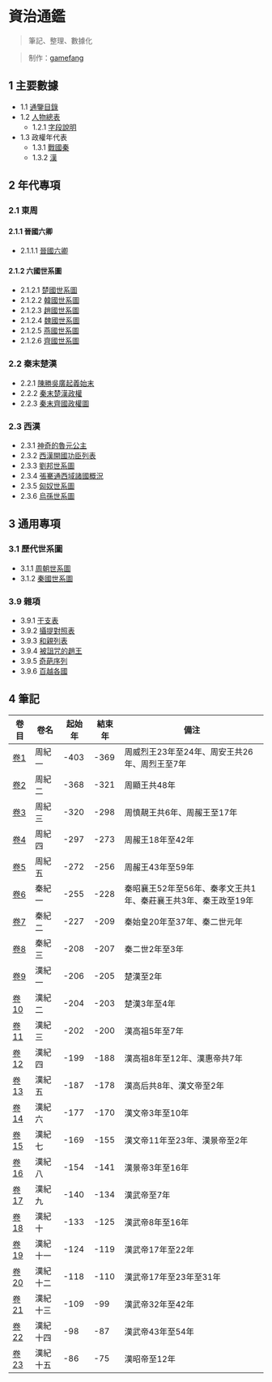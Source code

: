 # 資治通鑑

>筆記、整理、數據化

> 制作：[gamefang](https://gamefang.github.io/)

## 1 主要數據
- 1.1 [通鑒目錄](主要數據/通鑒目錄.html)
- 1.2 [人物總表](主要數據/人物總表.html)
    - 1.2.1 [字段說明](主要數據/字段說明.html)
- 1.3 政權年代表
    - 1.3.1 [戰國秦](主要數據/政權年代表/戰國秦.html)
    - 1.3.2 [漢](主要數據/政權年代表/漢.html)

## 2 年代專項
### 2.1 東周
#### 2.1.1 晉國六卿
- 2.1.1.1 [晉國六卿](年代專項/東周/晉國六卿/晉國六卿.html)

#### 2.1.2 六國世系圖
- 2.1.2.1 [楚國世系圖](年代專項/東周/六國世系圖/楚國世系圖.html)
- 2.1.2.2 [韓國世系圖](年代專項/東周/六國世系圖/韓國世系圖.html)
- 2.1.2.3 [趙國世系圖](年代專項/東周/六國世系圖/趙國世系圖.html)
- 2.1.2.4 [魏國世系圖](年代專項/東周/六國世系圖/魏國世系圖.html)
- 2.1.2.5 [燕國世系圖](年代專項/東周/六國世系圖/燕國世系圖.html)
- 2.1.2.6 [齊國世系圖](年代專項/東周/六國世系圖/齊國世系圖.html)

### 2.2 秦末楚漢
- 2.2.1 [陳勝吳廣起義始末](https://www.ageeye.cn/map/66656/)
- 2.2.2 [秦末楚漢政權](年代專項/秦末楚漢/秦末楚漢政權.html)
- 2.2.3 [秦末齊國政權圖](年代專項/秦末楚漢/秦末齊國政權圖.png)

### 2.3 西漢
- 2.3.1 [神奇的魯元公主](年代專項/西漢/神奇的魯元公主.png)
- 2.3.2 [西漢開國功臣列表](年代專項/西漢/西漢開國功臣列表.html)
- 2.3.3 [劉邦世系圖](年代專項/西漢/劉邦世系圖.html)
- 2.3.4 [張騫通西域諸國概況](年代專項/西漢/張騫通西域諸國概況.html)
- 2.3.5 [匈奴世系圖](年代專項/西漢/匈奴世系圖.html)
- 2.3.6 [烏孫世系圖](年代專項/西漢/烏孫世系圖.html)

## 3 通用專項
### 3.1 歷代世系圖
- 3.1.1 [周朝世系圖](通用專項/歷代世系圖/周朝世系圖.html)
- 3.1.2 [秦國世系圖](通用專項/歷代世系圖/秦國世系圖.html)

### 3.9 雜項
- 3.9.1 [干支表](通用專項/雜項/干支表.html)
- 3.9.2 [攝提對照表](通用專項/雜項/攝提對照表.html)
- 3.9.3 [和親列表](通用專項/雜項/和親列表.html)
- 3.9.4 [被詛咒的趙王](通用專項/雜項/被詛咒的趙王.html)
- 3.9.5 [奇葩序列](通用專項/雜項/奇葩序列.html)
- 3.9.6 [百越各國](通用專項/雜項/百越各國.html)

## 4 筆記

卷目|卷名|起始年|結束年|備注
--|--|--|--|--
[卷1](筆記/资治通鉴1.html)|周紀一|-403|-369|周威烈王23年至24年、周安王共26年、周烈王至7年
[卷2](筆記/资治通鉴2.html)|周紀二|-368|-321|周顯王共48年
[卷3](筆記/资治通鉴3.html)|周紀三|-320|-298|周慎靚王共6年、周赧王至17年
[卷4](筆記/资治通鉴4.html)|周紀四|-297|-273|周赧王18年至42年
[卷5](筆記/资治通鉴5.html)|周紀五|-272|-256|周赧王43年至59年
[卷6](筆記/资治通鉴6.html)|秦紀一|-255|-228|秦昭襄王52年至56年、秦孝文王共1年、秦莊襄王共3年、秦王政至19年
[卷7](筆記/资治通鉴7.html)|秦紀二|-227|-209|秦始皇20年至37年、秦二世元年
[卷8](筆記/资治通鉴8.html)|秦紀三|-208|-207|秦二世2年至3年
[卷9](筆記/资治通鉴9.html)|漢紀一|-206|-205|楚漢至2年
[卷10](筆記/资治通鉴10.html)|漢紀二|-204|-203|楚漢3年至4年
[卷11](筆記/资治通鉴11.html)|漢紀三|-202|-200|漢高祖5年至7年
[卷12](筆記/资治通鉴12.html)|漢紀四|-199|-188|漢高祖8年至12年、漢惠帝共7年
[卷13](筆記/资治通鉴13.html)|漢紀五|-187|-178|漢高后共8年、漢文帝至2年
[卷14](筆記/资治通鉴14.html)|漢紀六|-177|-170|漢文帝3年至10年
[卷15](筆記/资治通鉴15.html)|漢紀七|-169|-155|漢文帝11年至23年、漢景帝至2年
[卷16](筆記/资治通鉴16.html)|漢紀八|-154|-141|漢景帝3年至16年
[卷17](筆記/资治通鉴17.html)|漢紀九|-140|-134|漢武帝至7年
[卷18](筆記/资治通鉴18.html)|漢紀十|-133|-125|漢武帝8年至16年
[卷19](筆記/资治通鉴19.html)|漢紀十一|-124|-119|漢武帝17年至22年
[卷20](筆記/资治通鉴20.html)|漢紀十二|-118|-110|漢武帝17年至23年至31年
[卷21](筆記/资治通鉴21.html)|漢紀十三|-109|-99|漢武帝32年至42年
[卷22](筆記/资治通鉴22.html)|漢紀十四|-98|-87|漢武帝43年至54年
[卷23](筆記/资治通鉴23.html)|漢紀十五|-86|-75|漢昭帝至12年
